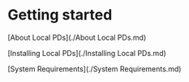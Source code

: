 # Getting started

[About Local PDs](./About Local PDs.md)

[Installing Local PDs](./Installing Local PDs.md)

[System Requirements](./System Requirements.md)
